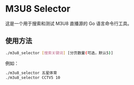 # M3U8 Selector

这是一个用于搜索和测试 M3U8 直播源的 Go 语言命令行工具。

## 使用方法

```bash
./m3u8_selector [搜索关键词] [分页数量(可选，默认5)]
```

例如：

```bash
./m3u8_selector 五星体育
./m3u8_selector CCTV5 10
```